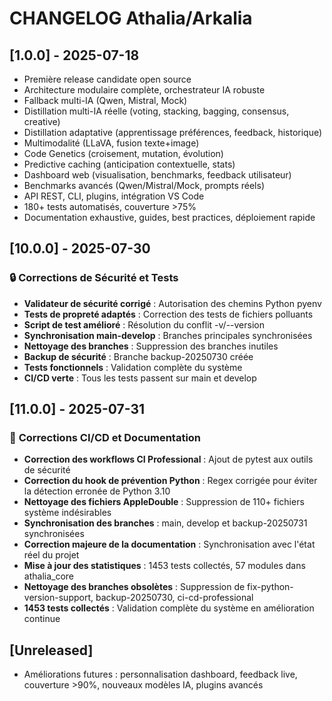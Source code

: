 # CHANGELOG Athalia/Arkalia



## [1.0.0] - 2025-07-18
- Première release candidate open source
- Architecture modulaire complète, orchestrateur IA robuste
- Fallback multi-IA (Qwen, Mistral, Mock)
- Distillation multi-IA réelle (voting, stacking, bagging, consensus, creative)
- Distillation adaptative (apprentissage préférences, feedback, historique)
- Multimodalité (LLaVA, fusion texte+image)
- Code Genetics (croisement, mutation, évolution)
- Predictive caching (anticipation contextuelle, stats)
- Dashboard web (visualisation, benchmarks, feedback utilisateur)
- Benchmarks avancés (Qwen/Mistral/Mock, prompts réels)
- API REST, CLI, plugins, intégration VS Code
- 180+ tests automatisés, couverture >75%
- Documentation exhaustive, guides, best practices, déploiement rapide



## [10.0.0] - 2025-07-30
### 🔒 **Corrections de Sécurité et Tests**
- **Validateur de sécurité corrigé** : Autorisation des chemins Python pyenv
- **Tests de propreté adaptés** : Correction des tests de fichiers polluants
- **Script de test amélioré** : Résolution du conflit -v/--version
- **Synchronisation main-develop** : Branches principales synchronisées
- **Nettoyage des branches** : Suppression des branches inutiles
- **Backup de sécurité** : Branche backup-20250730 créée
- **Tests fonctionnels** : Validation complète du système
- **CI/CD verte** : Tous les tests passent sur main et develop

## [11.0.0] - 2025-07-31
### 🔧 **Corrections CI/CD et Documentation**
- **Correction des workflows CI Professional** : Ajout de pytest aux outils de sécurité
- **Correction du hook de prévention Python** : Regex corrigée pour éviter la détection erronée de Python 3.10
- **Nettoyage des fichiers AppleDouble** : Suppression de 110+ fichiers système indésirables
- **Synchronisation des branches** : main, develop et backup-20250731 synchronisées
- **Correction majeure de la documentation** : Synchronisation avec l'état réel du projet
- **Mise à jour des statistiques** : 1453 tests collectés, 57 modules dans athalia_core
- **Nettoyage des branches obsolètes** : Suppression de fix-python-version-support, backup-20250730, ci-cd-professional
- **1453 tests collectés** : Validation complète du système en amélioration continue

## [Unreleased]
- Améliorations futures : personnalisation dashboard, feedback live, couverture >90%, nouveaux modèles IA, plugins avancés
